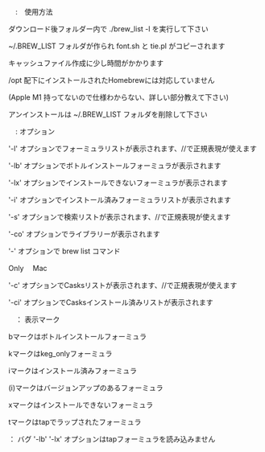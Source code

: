 　:　使用方法

ダウンロード後フォルダー内で ./brew_list -l を実行して下さい

~/.BREW_LIST フォルダが作られ font.sh と tie.pl がコピーされます

キャッシュファイル作成に少し時間がかかります

/opt 配下にインストールされたHomebrewには対応していません

(Apple M1 持ってないので仕様わからない、詳しい部分教えて下さい)

アンインストールは ~/.BREW_LIST フォルダを削除して下さい

　: オプション

'-l' オプションでフォーミュラリストが表示されます、//で正規表現が使えます

'-lb' オプションでボトルインストールフォーミュラが表示されます

'-lx' オプションでインストールできないフォーミュラが表示されます

'-i' オプションでインストール済みフォーミュラリストが表示されます

'-s' オプションで検索リストが表示されます、//で正規表現が使えます

'-co' オプションでライブラリーが表示されます

'-' オプションで brew list コマンド

 Only 　Mac

'-c' オプションでCasksリストが表示されます、//で正規表現が使えます

'-ci' オプションでCasksインストール済みリストが表示されます

　： 表示マーク

bマークはボトルインストールフォーミュラ

kマークはkeg_onlyフォーミュラ

iマークはインストール済みフォーミュラ

(i)マークはバージョンアップのあるフォーミュラ

xマークはインストールできないフォーミュラ

tマークはtapでラップされたフォーミュラ

 ： バグ '-lb' '-lx' オプションはtapフォーミュラを読み込みません
